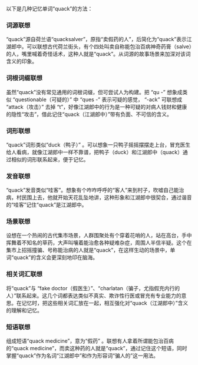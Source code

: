 以下是几种记忆单词“quack”的方法：

### 词源联想
“quack”源自荷兰语“quacksalver”，原指“卖假药的人”，后简化为“quack”表示江湖郎中。可以联想古代荷兰街头，有个四处叫卖自称能包治百病神奇药膏（salve）的人，嘴里喊着奇怪话术，这种人就是“quack”。从词源的故事场景来加深对该词含义的印象。 

### 词根词缀联想
虽然“quack”没有常见通用的词根词缀，但可尝试人为构建。把 “qu -” 想象成类似 “questionable（可疑的）” 中 “ques -” 表示可疑的感觉， “-ack” 可联想成 “attack（攻击）” 去掉 “t”，好像江湖郎中的行为是一种可疑的对病人钱财和健康的隐性“攻击”，借此记住“quack（江湖郎中）”带有负面、不可信的含义。 

### 词形联想
“quack”词形类似“duck（鸭子）” 。可以想象一只鸭子摇摇摆摆走上台，冒充医生给人看病，就像江湖郎中一样不靠谱，把鸭子（duck）和江湖郎中（quack）通过相似的词形联系起来，便于记忆。 

### 发音联想
“quack”发音类似“哇客”。想象有个咋咋呼呼的“客人”来到村子，吹嘘自己能治病，村民围上去，他就开始天花乱坠地讲，这种形象和江湖郎中很契合，通过谐音的“哇客”记住“quack”是江湖郎中。 

### 场景联想
设想在一个热闹的古代集市场景，人群围聚处有个穿着花哨的人，站在高台，手中挥舞着不知名的草药，大声叫嚷着能治愈各种疑难杂症，周围人半信半疑。这个在集市上招摇撞骗、号称能治病的人就是“quack”，在这样生动的场景中，单词“quack”的含义会更深刻地印在脑海。 

### 相关词汇联想
将“quack”与 “fake doctor（假医生）”、“charlatan（骗子，尤指假充内行的人）”联系起来。这几个词都表达类似不真实、欺诈性行医或冒充有专业能力的意思。在记忆时，把这些相关词汇放在一起，相互强化对“quack（江湖郎中）”含义的理解和记忆。 

### 短语联想
组成短语“quack medicine”，意为“假药” 。联想有人拿着所谓能包治百病的“quack medicine”，而卖这种药的人就是“quack”，通过记住这个短语，同时掌握“quack”作为名词“江湖郎中”和作为形容词“骗人的”这一用法。 